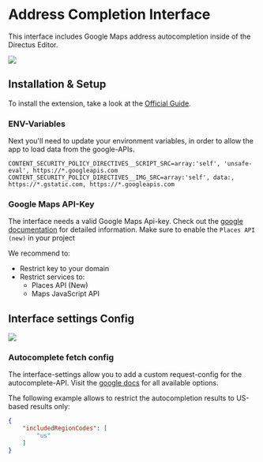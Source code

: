 # Address Completion Interface 
This interface includes Google Maps address autocompletion inside of the Directus Editor.

![](https://raw.githubusercontent.com/directus-labs/extensions/main/packages/address-completion-interface/docs/interface.png)

## Installation & Setup
To install the extension, take a look at the [Official Guide](https://docs.directus.io/extensions/installing-extensions.html).

### ENV-Variables
Next you'll need to update your environment variables, in order to allow the app to load data from the google-APIs.


```env
CONTENT_SECURITY_POLICY_DIRECTIVES__SCRIPT_SRC=array:'self', 'unsafe-eval', https://*.googleapis.com
CONTENT_SECURITY_POLICY_DIRECTIVES__IMG_SRC=array:'self', data:, https://*.gstatic.com, https://*.googleapis.com
```

### Google Maps API-Key
The interface needs a valid Google Maps Api-key. Check out the [google documentation](https://developers.google.com/maps/documentation/places/web-service/get-api-key) for detailed information. Make sure to enable the `Places API (new)` in your project

We recommend to:
- Restrict key to your domain
- Restrict services to:
  - Places API (New)
  - Maps JavaScript API


## Interface settings Config
![](https://raw.githubusercontent.com/directus-labs/extensions/main/packages/address-completion-interface/docs/settings.png)

### Autocomplete fetch config
The interface-settings allow you to add a custom request-config for the autocomplete-API. Visit the [google docs](https://developers.google.com/maps/documentation/javascript/reference/autocomplete-data#AutocompleteRequest.includedRegionCodes) for all available options.

The following example allows to restrict the autocompletion results to US-based results only:

```json
{
    "includedRegionCodes": [
        "us"
    ]
}
```